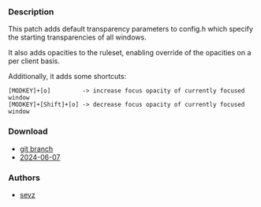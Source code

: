 ### Description
This patch adds default transparency parameters to config.h which specify the starting transparencies of all windows.

It also adds opacities to the ruleset, enabling override of the opacities on a per client basis.

Additionally, it adds some shortcuts:
```
[MODKEY]+[o]         -> increase focus opacity of currently focused window
[MODKEY]+[Shift]+[o] -> decrease focus opacity of currently focused window
```


### Download
- [git branch](https://codeberg.org/sevz/dwl/src/branch/client-opacity)
- [2024-06-07](https://codeberg.org/dwl/dwl-patches/raw/branch/main/patches/client-opacity/client-opacity.patch)

### Authors
- [sevz](https://codeberg.org/sevz)
